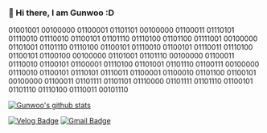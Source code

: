 ### 👋 Hi there, I am Gunwoo :D

01001001 00100000 01100001 01101101 00100000 01100011 01110101 01110010 01110010 01100101 01101110 01110100 01101100 01111001 00100000 01101001 01101110 01110100 01100101 01110010 01100101 01110011 01110100 01100101 01100100 00100000 01101001 01101110 00100000 01100011 01110010 01100101 01100001 01110100 01101001 01101110 01100111 00100000 01110010 01100101 01110101 01110011 01100001 01100010 01101100 01100101 00100000 01100011 01101111 01101101 01110000 01101111 01101110 01100101 01101110 01110100 01110011 00101110

[![Gunwoo's github stats](https://github-readme-stats.vercel.app/api?username=gunwooko&count_private=true&show_icons=true&theme=solarized-light)](https://github.com/gunwooko/)


[![Velog Badge](https://img.shields.io/badge/Tech/TIL%20Blog-39AB78?style=flat-square&logo=Vimeo&logoColor=white&link=https://velog.io/@gunwooko)](https://bit.ly/2HNVfcn)
[![Gmail Badge](https://img.shields.io/badge/Gmail-D14836?style=flat-square&logo=Gmail&logoColor=white&link=mailto:gunwoo.dev@gmail.com)](mailto:gunwoo.dev@gmail.com) 

<!--
**gunwooko/gunwooko** is a ✨ _special_ ✨ repository because its `README.md` (this file) appears on your GitHub profile.

### 👋 Hi there, I am Gunwoo
I am a Frontend Developer and I love React and TypeScript.

### Skills
- TypeScript / Javascript / React / React-Native / Node.js / NestJS / Express.js / MySQL / SequelizeORM / Styled-Component / AWS(RDS / EC2 / S3) / Redux / Firebase / Chart.js
- Git / Postman / Insomnia / Visual Studio Code / Notion / Slack / Zoom / Discord

[![Gunwoo's github stats](https://github-readme-stats.vercel.app/api?username=gunwooko&count_private=true&show_icons=true&theme=solarized-light)](https://github.com/gunwooko/)

### Check out my recent project!
- 깔깔스페인어 (Jaja-Spanish) is a platform that provides video/telephone Spanish classes to Korean-speakers.
=> [Click this link to explore Jaja-Spanish](https://bit.ly/3jkKfBZ)

### Contact me!


Here are some ideas to get you started:

- 🔭 I’m currently working on ...
- 🌱 I’m currently learning ...
- 👯 I’m looking to collaborate on ...
- 🤔 I’m looking for help with ...
- 💬 Ask me about ...
- 📫 How to reach me: ...
- 😄 Pronouns: ...
- ⚡ Fun fact: ...
-->
